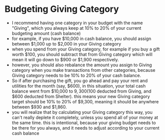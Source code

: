 # Budgeting Giving Category

* I recommend having one category in your budget with the name "Giving", which you always keep at 10% to 20% of your current budgeting amount (cash balance)
* for example, if you have $10,000 in cash balance, you should assign between $1,000 up to $2,000 in your Giving category
* when you spend from your Giving category, for example if you buy a gift worth $100, you should subtract that from Giving category which will mean it will go down to $900 or $1,900 respectively.
* however, you should also rebalance the amount you assign to Giving category when you make transactions from other categories, because Giving category needs to be 10% to 20% of your cash balance.&#x20;
* So if after purchasing the gift, you go ahead and pay your rent and utilities for the month (say, $600), in this situation, your total cash balance went from $10,000 to $9,300 ($100 deducted from Giving, and $600 deducted from Shelter). this means your new Giving category target should be 10% to 20% of $9,300, meaning it should be anywhere between $930 and $1,860.
* you will realize that by calculating your Giving category this way, you can't really deplete it completely, unless you spend all of your money at the same time. this is intentional, because your giving budget needs to be there for you always, and it needs to adjust according to your current cash balance
